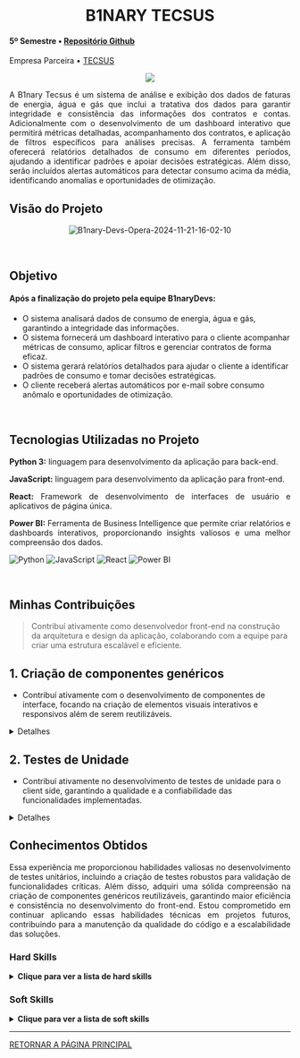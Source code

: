 <div class="semestre4">

<div align=center>
<h1>B1NARY TECSUS</h1>
</div>

<h4> 5º Semestre • <a href="https://github.com/B1nary-Devs/Tecsus">Repositório Github</a></h4>
<p align="justify"> Empresa Parceira • <a href="https://jaia.software/blog/">TECSUS</a></p>

<p align="center"><img src="https://github.com/user-attachments/assets/caf66ca0-9d6c-4d57-a555-887bdf05cdb2" widht="20%"></img>

<p align="justify"> A B1nary Tecsus é um sistema de análise e exibição dos dados de faturas de energia, água e gás que inclui a tratativa dos dados para garantir integridade e consistência das informações dos contratos e contas. Adicionalmente com o desenvolvimento de um dashboard interativo que permitirá métricas detalhadas, acompanhamento dos contratos, e aplicação de filtros específicos para análises precisas. A ferramenta também oferecerá relatórios detalhados de consumo em diferentes períodos, ajudando a identificar padrões e apoiar decisões estratégicas. Além disso, serão incluídos alertas automáticos para detectar consumo acima da média, identificando anomalias e oportunidades de otimização.</p></p>

<h2> <a name="Objetivo">Visão do Projeto</a> </h2>

<div align=center>
  
![B1nary-Devs-Opera-2024-11-21-16-02-10](https://github.com/user-attachments/assets/aa3a7e4e-cacb-47bd-b7ac-cccfd32cb020)

</div>

<br>

<h2> <a name="Objetivo">Objetivo</a> </h2>

#### Após a finalização do projeto pela equipe B1naryDevs:
* O sistema analisará dados de consumo de energia, água e gás, garantindo a integridade das informações.
* O sistema fornecerá um dashboard interativo para o cliente acompanhar métricas de consumo, aplicar filtros e gerenciar contratos de forma eficaz.
* O sistema gerará relatórios detalhados para ajudar o cliente a identificar padrões de consumo e tomar decisões estratégicas.
* O cliente receberá alertas automáticos por e-mail sobre consumo anômalo e oportunidades de otimização.
  
<br>

<h2>Tecnologias Utilizadas no Projeto</h2>

<p align="justify"> <strong>Python 3:</strong> linguagem para desenvolvimento da aplicação para back-end.</p>
<p align="justify"> <strong>JavaScript:</strong> linguagem para desenvolvimento da aplicação para front-end.</p>
<p align="justify"> <strong>React:</strong> Framework de desenvolvimento de interfaces de usuário e aplicativos de página única.</p>
<p align="justify"> <strong>Power BI:</strong> Ferramenta de Business Intelligence que permite criar relatórios e dashboards interativos, proporcionando insights valiosos e uma melhor compreensão dos dados.</p>

![Python](https://img.shields.io/badge/python-%233776AB.svg?style=for-the-badge&logo=python&logoColor=white)
![JavaScript](https://img.shields.io/badge/javascript-%23F7DF1E.svg?style=for-the-badge&logo=javascript&logoColor=black)
![React](https://img.shields.io/badge/react-%2361DAFB.svg?style=for-the-badge&logo=react&logoColor=black)
![Power BI](https://img.shields.io/badge/powerbi-%23F2C811.svg?style=for-the-badge&logo=powerbi&logoColor=black)

  
<br>
  
<h2>Minhas Contribuições</h2>

 > Contribuí ativamente como desenvolvedor front-end na construção da arquitetura e design da aplicação, colaborando com a equipe para criar uma estrutura escalável e eficiente.

## 1. **Criação de componentes genéricos**
   - Contribuí ativamente com o desenvolvimento de componentes de interface, focando na criação de elementos visuais interativos e responsivos além de serem reutilizáveis.

<details>
  <summary>Detalhes</summary>

  ~~~~javascript
# Criação do componente Title que recebe um texto e um elemento HTML filho

import './title.css'

export default function Title({children, name}){
    return(
        <div className='title' data-testid="title">
            {children}
            <span>{name}</span>
        </div>
    )   
}
~~~~
  
</details>

## 2. **Testes de Unidade**
   - Contribuí ativamente no desenvolvimento de testes de unidade para o client side, garantindo a qualidade e a confiabilidade das funcionalidades implementadas.

<details>
  <summary>Detalhes</summary>

~~~~javascript
// SUITE A SEGUIR IRÁ PERCORRER A COLEÇÃO DE TESTES UNITÁRIOS PERTENCENTES A PÁGINA DE AUTENTICAÇÃO
describe('SUITE DE TESTES DA FUNCAO LOGIN', () => {

    beforeEach(() => {
        render(<Router><Login /></Router>);
    });

    it('isNull_fieldsNull_Expect_toastErrorFieldsNull', () => {

        // CAPTURANDO O BOTÃO
        const buttonLogin = screen.getByTestId('buttonLogin');

        // DISPARANDO A FUNÇÃO CLICK
        fireEvent.click(buttonLogin);

        // RETORNANDO TOAST COM MESSAGEM DE ALERTA
        expect(toast.error).toHaveBeenCalledWith('Preencha os campos vazios!');

    });
}
~~~~

</details>

<h2>Conhecimentos Obtidos</h2>
<p align="justify">Essa experiência me proporcionou habilidades valiosas no desenvolvimento de testes unitários, incluindo a criação de testes robustos para validação de funcionalidades críticas. Além disso, adquiri uma sólida compreensão na criação de componentes genéricos reutilizáveis, garantindo maior eficiência e consistência no desenvolvimento do front-end. Estou comprometido em continuar aplicando essas habilidades técnicas em projetos futuros, contribuindo para a manutenção da qualidade do código e a escalabilidade das soluções.</p>
<h3>Hard Skills </h3>
<details>
  <summary><b>Clique para ver a lista de hard skills</b></summary>
  <br>
  <table align="center">
    <tr>
      <th width="300px">Tecnologia/Metodologia</th>
      <th width="300px">Classificação</th>
    </tr>
    <tr>
      <td>JavaScript</td>
      <td>Sei fazer com Ajuda</td>
    </tr>
    <tr>
      <td>React</td>
      <td>Sei fazer com Ajuda</td>
    </tr>
  </table>
</details>
<h3>Soft Skills </h3>
<details>
<summary><b>Clique para ver a lista de soft skills</b></summary>
  <br>
<table align="center" border="1" cellspacing="0" cellpadding="8">
    <tr>
      <th width="300px" style="background-color: #dce6f1;">Habilidade</th>
      <th width="300px" style="background-color: #dce6f1;">Descrição</th>
    </tr>
    <tr>
      <td style="background-color: #f2f2f2;">Gestão de Tempo</td>
      <td>Durante os projetos, precisei gerenciar e priorizar tarefas de forma eficaz para cumprir prazos e garantir a produtividade da equipe.</td>
    </tr>
    <tr>
      <td style="background-color: #f2f2f2;">Resolução de Problemas</td>
      <td>Fui desafiado a resolver problemas técnicos e operacionais de maneira criativa, buscando sempre a melhor solução para o andamento do projeto.</td>
    </tr>
    <tr>
      <td style="background-color: #f2f2f2;">Trabalho em Equipe</td>
      <td>Colaborei ativamente com a equipe, garantindo comunicação aberta e eficiente para alcançar os objetivos comuns.</td>
    </tr>
    <tr>
      <td style="background-color: #f2f2f2;">Aprendizagem Contínua</td>
      <td>Estive sempre disposto a aprender novas tecnologias e aprimorar minhas habilidades para me adaptar às demandas do projeto.</td>
    </tr>
</table>

</details>

-------------------
[RETORNAR A PÁGINA PRINCIPAL](https://github.com/WallaceHS20/PORTFOLIO_FATEC)
